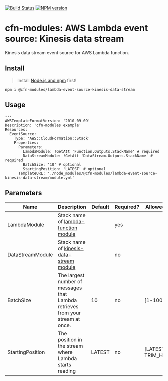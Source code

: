 [![Build Status](https://travis-ci.org/cfn-modules/lambda-event-source-kinesis-data-stream.svg?branch=master)](https://travis-ci.org/cfn-modules/lambda-event-source-kinesis-data-stream)
[![NPM version](https://img.shields.io/npm/v/@cfn-modules/lambda-event-source-kinesis-data-stream.svg)](https://www.npmjs.com/package/@cfn-modules/lambda-event-source-kinesis-data-stream)

# cfn-modules: AWS Lambda event source: Kinesis data stream

Kinesis data stream event source for AWS Lambda function.

## Install

> Install [Node.js and npm](https://nodejs.org/) first!

```
npm i @cfn-modules/lambda-event-source-kinesis-data-stream
```

## Usage

```
---
AWSTemplateFormatVersion: '2010-09-09'
Description: 'cfn-modules example'
Resources:
  EventSource:
    Type: 'AWS::CloudFormation::Stack'
    Properties:
      Parameters:
        LambdaModule: !GetAtt 'Function.Outputs.StackName' # required
        DataStreamModule: !GetAtt 'DataStream.Outputs.StackName' # required
        BatchSize: '10' # optional
        StartingPosition: 'LATEST' # optional
      TemplateURL: './node_modules/@cfn-modules/lambda-event-source-kinesis-data-stream/module.yml'
```

## Parameters

<table>
  <thead>
    <tr>
      <th>Name</th>
      <th>Description</th>
      <th>Default</th>
      <th>Required?</th>
      <th>Allowed values</th>
    </tr>
  </thead>
  <tbody>
    <tr>
      <td>LambdaModule</td>
      <td>Stack name of <a href="https://www.npmjs.com/package/@cfn-modules/lambda-function">lambda-function module</a></td>
      <td></td>
      <td>yes</td>
      <td></td>
    </tr>
    <tr>
      <td>DataStreamModule</td>
      <td>Stack name of <a href="https://www.npmjs.com/package/@cfn-modules/kinesis-data-stream module">kinesis-data-stream module</a></td>
      <td></td>
      <td>no</td>
      <td></td>
    </tr>
    <tr>
      <td>BatchSize</td>
      <td>The largest number of messages that Lambda retrieves from your stream at once.</td>
      <td>10</td>
      <td>no</td>
      <td>[1-10000]</td>
    </tr>
    <tr>
      <td>StartingPosition</td>
      <td>The position in the stream where Lambda starts reading</td>
      <td>LATEST</td>
      <td>no</td>
      <td>[LATEST, TRIM_HORIZON]</td>
    </tr>
  </tbody>
</table>

